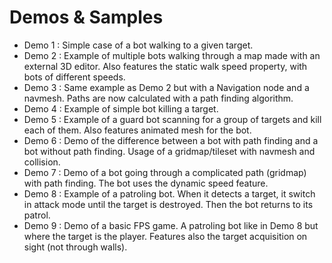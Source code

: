 # Demos & Samples

* Demo 1 : Simple case of a bot walking to a given target.
* Demo 2 : Example of multiple bots walking through a map made with an external 3D editor. Also features the static walk speed property, with bots of different speeds.
* Demo 3 : Same example as Demo 2 but with a Navigation node and a navmesh. Paths are now calculated with a path finding algorithm.
* Demo 4 : Example of simple bot killing a target.
* Demo 5 : Example of a guard bot scanning for a group of targets and kill each of them. Also features animated mesh for the bot.
* Demo 6 : Demo of the difference between a bot with path finding and a bot without path finding. Usage of a gridmap/tileset with navmesh and collision.
* Demo 7 : Demo of a bot going through a complicated path  (gridmap) with path finding. The bot uses the dynamic speed feature.
* Demo 8 : Example of a patroling bot. When it detects a target, it switch in attack mode until the target is destroyed. Then the bot returns to its patrol.
* Demo 9 : Demo of a basic FPS game. A patroling bot like in Demo 8 but where the target is the player. Features also the target acquisition on sight (not through walls).
